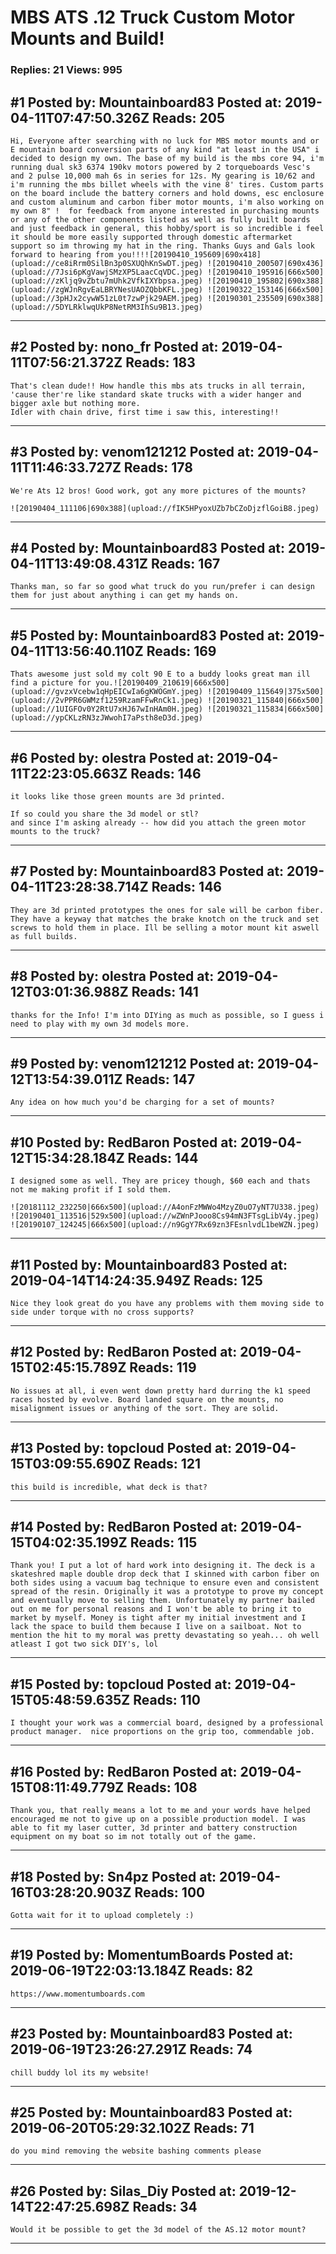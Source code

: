 # MBS ATS .12 Truck Custom Motor Mounts and Build!

### Replies: 21 Views: 995

## \#1 Posted by: Mountainboard83 Posted at: 2019-04-11T07:47:50.326Z Reads: 205

```
Hi, Everyone after searching with no luck for MBS motor mounts and or E mountain board conversion parts of any kind "at least in the USA" i decided to design my own. The base of my build is the mbs core 94, i'm running dual sk3 6374 190kv motors powered by 2 torqueboards Vesc's and 2 pulse 10,000 mah 6s in series for 12s. My gearing is 10/62 and i'm running the mbs billet wheels with the vine 8' tires. Custom parts on the board include the battery corners and hold downs, esc enclosure and custom aluminum and carbon fiber motor mounts, i'm also working on my own 8" !  for feedback from anyone interested in purchasing mounts or any of the other components listed as well as fully built boards and just feedback in general, this hobby/sport is so incredible i feel it should be more easily supported through domestic aftermarket support so im throwing my hat in the ring. Thanks Guys and Gals look forward to hearing from you!!!![20190410_195609|690x418](upload://ce8iRrm0SilBn3p0SXUQhKnSwDT.jpeg) ![20190410_200507|690x436](upload://7Jsi6pKgVawjSMzXP5LaacCqVDC.jpeg) ![20190410_195916|666x500](upload://zKljq9vZbtu7mUhk2VfkIXYbpsa.jpeg) ![20190410_195802|690x388](upload://zgWJnRgvEaLBRYNesUAOZQbbKFL.jpeg) ![20190322_153146|666x500](upload://3pHJx2cywW51zL0t7zwPjk29AEM.jpeg) ![20190301_235509|690x388](upload://5DYLRklwqUkP8NetRM3IhSu9B13.jpeg)
```

---
## \#2 Posted by: nono_fr Posted at: 2019-04-11T07:56:21.372Z Reads: 183

```
That's clean dude!! How handle this mbs ats trucks in all terrain, 'cause ther're like standard skate trucks with a wider hanger and bigger axle but nothing more. 
Idler with chain drive, first time i saw this, interesting!!
```

---
## \#3 Posted by: venom121212 Posted at: 2019-04-11T11:46:33.727Z Reads: 178

```
We're Ats 12 bros! Good work, got any more pictures of the mounts? 

![20190404_111106|690x388](upload://fIK5HPyoxUZb7bCZoDjzflGoiB8.jpeg)
```

---
## \#4 Posted by: Mountainboard83 Posted at: 2019-04-11T13:49:08.431Z Reads: 167

```
Thanks man, so far so good what truck do you run/prefer i can design them for just about anything i can get my hands on.
```

---
## \#5 Posted by: Mountainboard83 Posted at: 2019-04-11T13:56:40.110Z Reads: 169

```
Thats awesome just sold my colt 90 E to a buddy looks great man ill find a picture for you.![20190409_210619|666x500](upload://gvzxVcebw1qHpEICwIa6gKWOGmY.jpeg) ![20190409_115649|375x500](upload://2vPPR6GWMzf1259RzamFFwRnCk1.jpeg) ![20190321_115840|666x500](upload://1UIGFOv0Y2RtU7xHJ67wInHAm0H.jpeg) ![20190321_115834|666x500](upload://ypCKLzRN3zJWwohI7aPsth8eD3d.jpeg)
```

---
## \#6 Posted by: olestra Posted at: 2019-04-11T22:23:05.663Z Reads: 146

```
it looks like those green mounts are 3d printed.

If so could you share the 3d model or stl? 
and since I'm asking already -- how did you attach the green motor mounts to the truck?
```

---
## \#7 Posted by: Mountainboard83 Posted at: 2019-04-11T23:28:38.714Z Reads: 146

```
They are 3d printed prototypes the ones for sale will be carbon fiber. They have a keyway that matches the brake knotch on the truck and set screws to hold them in place. Ill be selling a motor mount kit aswell as full builds.
```

---
## \#8 Posted by: olestra Posted at: 2019-04-12T03:01:36.988Z Reads: 141

```
thanks for the Info! I'm into DIYing as much as possible, so I guess i need to play with my own 3d models more.
```

---
## \#9 Posted by: venom121212 Posted at: 2019-04-12T13:54:39.011Z Reads: 147

```
Any idea on how much you'd be charging for a set of mounts?
```

---
## \#10 Posted by: RedBaron Posted at: 2019-04-12T15:34:28.184Z Reads: 144

```
I designed some as well. They are pricey though, $60 each and thats not me making profit if I sold them. 

![20181112_232250|666x500](upload://A4onFzMWWo4MzyZ0uO7yNT7U338.jpeg) ![20190401_113516|529x500](upload://wZWnPJooo8Cs94mN3FTsgLibV4y.jpeg) 
![20190107_124245|666x500](upload://n9GgY7Rx69zn3FEsnlvdL1beWZN.jpeg)
```

---
## \#11 Posted by: Mountainboard83 Posted at: 2019-04-14T14:24:35.949Z Reads: 125

```
Nice they look great do you have any problems with them moving side to side under torque with no cross supports?
```

---
## \#12 Posted by: RedBaron Posted at: 2019-04-15T02:45:15.789Z Reads: 119

```
No issues at all, i even went down pretty hard durring the k1 speed races hosted by evolve. Board landed square on the mounts, no misalignment issues or anything of the sort. They are solid.
```

---
## \#13 Posted by: topcloud Posted at: 2019-04-15T03:09:55.690Z Reads: 121

```
this build is incredible, what deck is that?
```

---
## \#14 Posted by: RedBaron Posted at: 2019-04-15T04:02:35.199Z Reads: 115

```
Thank you! I put a lot of hard work into designing it. The deck is a skateshred maple double drop deck that I skinned with carbon fiber on both sides using a vacuum bag technique to ensure even and consistent spread of the resin. Originally it was a prototype to prove my concept and eventually move to selling them. Unfortunately my partner bailed out on me for personal reasons and I won't be able to bring it to market by myself. Money is tight after my initial investment and I lack the space to build them because I live on a sailboat. Not to mention the hit to my moral was pretty devastating so yeah... oh well atleast I got two sick DIY's, lol
```

---
## \#15 Posted by: topcloud Posted at: 2019-04-15T05:48:59.635Z Reads: 110

```
I thought your work was a commercial board, designed by a professional product manager.  nice proportions on the grip too, commendable job.
```

---
## \#16 Posted by: RedBaron Posted at: 2019-04-15T08:11:49.779Z Reads: 108

```
Thank you, that really means a lot to me and your words have helped encouraged me not to give up on a possible production model. I was able to fit my laser cutter, 3d printer and battery construction equipment on my boat so im not totally out of the game.
```

---
## \#18 Posted by: Sn4pz Posted at: 2019-04-16T03:28:20.903Z Reads: 100

```
Gotta wait for it to upload completely :)
```

---
## \#19 Posted by: MomentumBoards Posted at: 2019-06-19T22:03:13.184Z Reads: 82

```
https://www.momentumboards.com
```

---
## \#23 Posted by: Mountainboard83 Posted at: 2019-06-19T23:26:27.291Z Reads: 74

```
chill buddy lol its my website!
```

---
## \#25 Posted by: Mountainboard83 Posted at: 2019-06-20T05:29:32.102Z Reads: 71

```
do you mind removing the website bashing comments please
```

---
## \#26 Posted by: Silas_Diy Posted at: 2019-12-14T22:47:25.698Z Reads: 34

```
Would it be possible to get the 3d model of the AS.12 motor mount?
```

---
